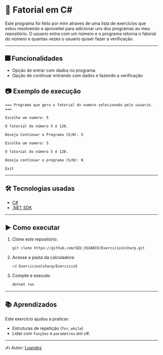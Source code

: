 # 🧮 Fatorial em C\#

Este programa foi feito por mim atraves de uma lista de exercicios que estou resolvendo e aproveitei para adicionar uns dos programas ao meu repositório.
O usuario entra com um número e o programa retorna o fatorial do número e quantas vezes o usuario quiser fazer a verificação.

---


## 🎆 Funcionalidades

* Opção de entrar com dados no programa
* Opção de continuar entrando com dados e fazendo a verificação

## 📷 Exemplo de execução

```
=== Programa que gera o fatorial do numero selecionado pelo usuario.  ===

Escolha um numero: 5

O fatorial do número 5 é 120.

Deseja Continuar o Programa (S/N): S

Escolha um numero: 5

O fatorial do número 5 é 120.

Deseja continuar o programa (S/N): N

Exit
```

---

## 🛠️ Tecnologias usadas

* [C#](https://learn.microsoft.com/pt-br/dotnet/csharp/)
* [.NET SDK](https://dotnet.microsoft.com/)

---

## ▶️ Como executar

1. Clone este repositório:

   ```bash
   git clone https://github.com/SEU_USUARIO/ExerciciosCsharp.git
   ```
2. Acesse a pasta da calculadora:

   ```bash
   cd ExerciciosCsharp/Exercicio5
   ```
3. Compile e execute:

   ```bash
   dotnet run
   ```

---

## 📚 Aprendizados

Este exercício ajudou a praticar:

* Estruturas de repetição (`for`, `while`)
* Lidar com `funções` e `parametros` em c#.

---

✍️ Autor: [Luandez](https://github.com/Luandez)

